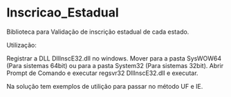 # Inscricao_Estadual
Biblioteca para Validação de inscrição estadual de cada estado.

Utilização:

Registrar a DLL DllInscE32.dll no windows.
Mover para a pasta SysWOW64 (Para sistemas 64bit) ou para a pasta System32 (Para sistemas 32bit).
Abrir Prompt de Comando e executar regsvr32 DllInscE32.dll e executar.

Na solução tem exemplos de utilição para passar no método UF e IE.
